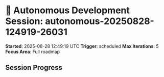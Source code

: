 # 🤖 Autonomous Development Session: autonomous-20250828-124919-26031

**Started**: 2025-08-28 12:49:19 UTC
**Trigger**: scheduled
**Max Iterations**: 5
**Focus Area**: Full roadmap

## Session Progress

